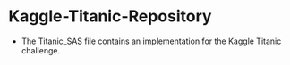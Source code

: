 Kaggle-Titanic-Repository
=========================

- The Titanic_SAS file contains an implementation for the Kaggle Titanic challenge.
